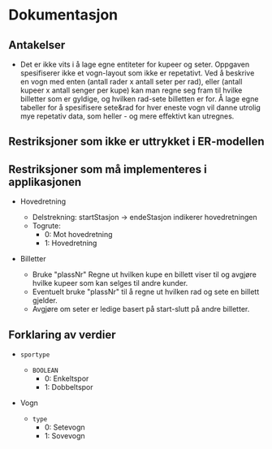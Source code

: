 # Dokumentasjon

## Antakelser

 - Det er ikke vits i å lage egne entiteter for kupeer og seter. Oppgaven spesifiserer ikke et vogn-layout som ikke er repetativt. Ved å beskrive en vogn med enten (antall rader x antall seter per rad), eller (antall kupeer x antall senger per kupe) kan man regne seg fram til hvilke billetter som er gyldige, og hvilken rad-sete billetten er for. Å lage egne tabeller for å spesifisere sete&rad for hver eneste vogn vil danne utrolig mye repetativ data, som heller - og mere effektivt kan utregnes. 

## Restriksjoner som ikke er uttrykket i ER-modellen

## Restriksjoner som må implementeres i applikasjonen

 - Hovedretning
   - Delstrekning: startStasjon -> endeStasjon indikerer hovedretningen
   - Togrute:
     - 0: Mot hovedretning
     - 1: Hovedretning  

 - Billetter
   - Bruke "plassNr" Regne ut hvilken kupe en billett viser til og avgjøre hvilke kupeer som kan selges til andre kunder.
   - Eventuelt bruke "plassNr" til å regne ut hvilken rad og sete en billett gjelder.
   - Avgjøre om seter er ledige basert på start-slutt på andre billetter.

## Forklaring av verdier

 - `sportype`
   - `BOOLEAN`
     - 0: Enkeltspor
     - 1: Dobbeltspor


  - Vogn
    - `type`
      - 0: Setevogn
      - 1: Sovevogn